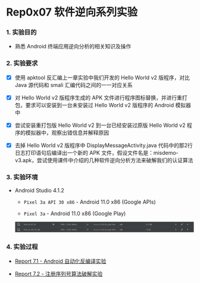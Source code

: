 # Rep0x07 软件逆向系列实验

### 1. 实验目的

- 熟悉 Android 终端应用逆向分析的相关知识及操作

### 2. 实验要求

- [x] 使用 apktool 反汇编上一章实验中我们开发的 Hello World v2 版程序，对比 Java 源代码和 smali 汇编代码之间的一一对应关系

- [x] 对 Hello World v2 版程序生成的 APK 文件进行程序图标替换，并进行重打包，要求可以安装到一台未安装过 Hello World v2 版程序的 Android 模拟器中

- [x] 尝试安装重打包版 Hello World v2 到一台已经安装过原版 Hello World v2 程序的模拟器中，观察出错信息并解释原因

- [x] 去掉 Hello World v2 版程序中 DisplayMessageActivity.java 代码中的那2行日志打印语句后编译出一个新的 APK 文件，假设文件名是：misdemo-v3.apk，尝试使用课件中介绍的几种软件逆向分析方法来破解我们的认证算法

### 3. 实验环境

- Android Studio 4.1.2

    - `Pixel 3a API 30 x86` - Android 11.0 x86 (Google APIs)

    - `Pixel 3a` -  Android 11.0 x86 (Google Play)

    ![img](img/emulator.PNG)

### 4. 实验过程

- [Report 7.1 - Android 自动化反编译实验](report/report0x01.md)

- [Report 7.2 - 注册序列号算法破解实验](report/report0x02.md)